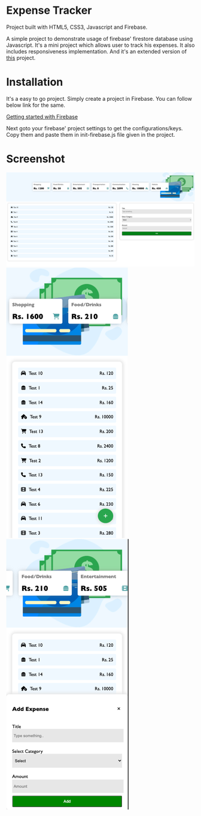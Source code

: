 # Expense Tracker

Project built with HTML5, CSS3, Javascript and Firebase.

A simple project to demonstrate usage of firebase' firestore database using Javascript. It's a mini project which allows user to track his expenses. It also includes responsiveness implementation. And it's an extended version of [this](https://github.com/kapilkk/Expense-tracker) project.

# Installation

It's a easy to go project. Simply create a project in Firebase. You can follow below link for the same.

[Getting started with Firebase](https://firebase.google.com/docs/firestore/quickstart?hl=en)

Next goto your firebase' project settings to get the configurations/keys. Copy them and paste them in init-firebase.js file given in the project.

# Screenshot

![Alt text](assets/image.png)
![Alt text](assets/image1.png)
![Alt text](assets/image2.png)
